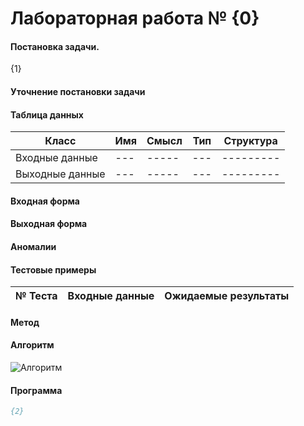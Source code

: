 # Лабораторная работа № {0}

#### Постановка задачи.
{1}
####  Уточнение постановки задачи

#### Таблица данных

| Класс | Имя | Смысл | Тип | Структура |
| ---- | --- | ----- | --- | --------- |
| Входные данные | --- | ----- | --- | --------- |
| Выходные данные | --- | ----- | --- | --------- |

#### Входная форма

#### Выходная форма

#### Аномалии

#### Тестовые примеры
| № Теста | Входные данные | Ожидаемые результаты |
| ------- | -------------- | -------------------- |

#### Метод

#### Алгоритм
![Алгоритм]()

#### Программа
```pascal
{2}
```
